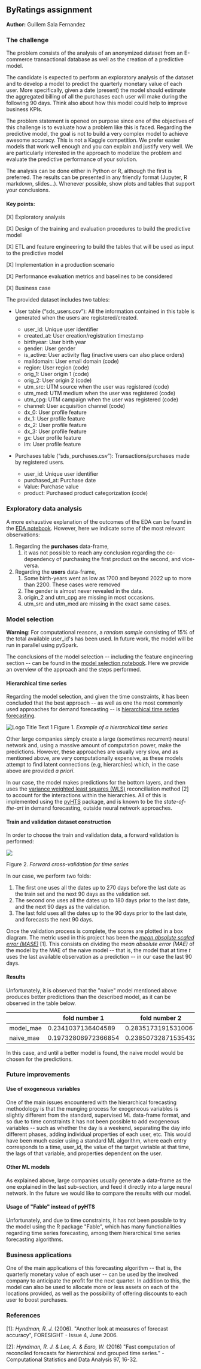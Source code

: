 ## ByRatings assignment
**Author:** Guillem Sala Fernandez
### The challenge
The problem consists of the analysis of an anonymized dataset from an E-commerce transactional database as well as the creation of a predictive model.

The candidate is expected to perform an exploratory analysis of the dataset and to develop a model to predict the quarterly monetary value of each user. More specifically, given a date (present) the model should estimate the aggregated billing of all the purchases each user will make during the following 90 days. Think also about how this model could help to improve business KPIs.

The problem statement is opened on purpose since one of the objectives of this challenge is to evaluate how a problem like this is faced. Regarding the predictive model, the goal is not to build a very complex model to achieve awesome accuracy. This is not a Kaggle competition. We prefer easier models that work well enough and you can explain and justify very well. We are particularly interested in the approach to modelize the problem and evaluate the predictive performance of your solution.

The analysis can be done either in Python or R, although the first is preferred. The results can be presented in any friendly format (Jupyter, R markdown, slides…). Whenever possible, show plots and tables that support your conclusions.

#### Key points:
[X] Exploratory analysis

[X] Design of the training and evaluation procedures to build the predictive model 

[X] ETL and feature engineering to build the tables that will be used as input to the predictive model

[X] Implementation in a production scenario

[X] Performance evaluation metrics and baselines to be considered

[X] Business case

The provided dataset includes two tables:
- User table (“sds_users.csv”): All the information contained in this table is generated when the users are registered/created.
  - user_id: Unique user identifier
  - created_at: User creation/registration timestamp
  - birthyear: User birth year
  - gender: User gender
  - is_active: User activity flag (inactive users can also place orders)
  - maildomain: User email domain (code)
  - region: User region (code)
  - orig_1: User origin 1 (code)
  - orig_2: User origin 2 (code)
  - utm_src: UTM source when the user was registered (code)
  - utm_med: UTM medium when the user was registered (code)
  - utm_cpg: UTM campaign when the user was registered (code)
  - channel: User acquisition channel (code)
  - dx_0: User profile feature
  - dx_1: User profile feature
  - dx_2: User profile feature
  - dx_3: User profile feature
  - gx: User profile feature
  - im: User profile feature

- Purchases table (“sds_purchases.csv”): Transactions/purchases made by registered users.
  - user_id: Unique user identifier
  - purchased_at: Purchase date
  - Value: Purchase value
  - product: Purchased product categorization (code)

### Exploratory data analysis
A more exhaustive explanation of the outcomes of the EDA can be found in the [EDA notebook](./notebooks/eda.ipynb). 
However, here we indicate some of the most relevant observations:
1. Regarding the **purchases** data-frame, 
   1. it was not possible to reach any conclusion regarding the co-dependency
   of purchasing the first product on the second, and vice-versa. 
2. Regarding the **users** data-frame,
   1. Some birth-years went as low as 1700 and beyond 2022 up to more than 2200. These cases
   were removed
   2. The gender is almost never revealed in the data. 
   3. origin_2 and utm_cpg are missing in most occasions.
   4. utm_src and utm_med are missing in the exact same cases.

### Model selection
**Warning**: For computational reasons, a *random sample* consisting of 15% of the total available user_id's has
been used. In future work, the model will be run in parallel using pySpark. 

The conclusions of the model selection -- including the feature engineering section -- can be found in the [model selection notebook](./notebooks/model_selection.ipynb). Here
we provide an overview of the approach and the steps performed. 
#### Hierarchical time series
Regarding the model selection, and given the time constraints, it has been concluded that the best approach
-- as well as one the most commonly used approaches for demand forecasting -- is
[hierarchical time series forecasting](https://otexts.com/fpp3/hierarchical.html).

![](https://www.researchgate.net/profile/Evangelos-Spiliotis/publication/344802492/figure/fig3/AS:949277576683521@1603336819604/Hierarchical-structure-of-the-time-series-included-in-the-examined-dataset.ppm "Logo Title Text 1")
Figure 1. *Example of a hierarchical time series*

Other large companies simply create a large (sometimes recurrent) neural network and, using a massive amount of computation power, make the predictions.
However, these approaches are usually very slow, and as mentioned above, are very computationally expensive, as these models
attempt to find latent connections (e.g, hierarchies) which, in the case above are provided *a priori*.

In our case, the model makes predictions for the bottom layers, and then uses the [variance weighted least squares
(WLS)](https://scikit-hts.readthedocs.io/en/latest/hts.html#hts.functions.optimal_combination) reconciliation method [2] to account for the
interactions within the hierarchies. All of this is implemented using the [pyHTS](https://angelpone.github.io/pyhts/index.html)
package, and is known to be the *state-of-the-art* in demand forecasting, outside neural network approaches.

#### Train and validation dataset construction
In order to choose the train and validation data, a forward validation is performed:

![](https://miro.medium.com/max/1204/1*qvdnPF8ETV9mFdMT0Y_BBA.png)

Figure 2. *Forward cross-validation for time series*

In our case, we perform two folds:
1. The first one uses all the dates up to 270 days before the last date as the train set and the next 90 days as the validation
set. 
2. The second one uses all the dates up to 180 days prior to the last date, and the next 90 days as the validation. 
3. The last fold uses all the dates up to the 90 days prior to the last date, and forecasts
the next 90 days. 

Once the validation process is complete, the scores are plotted in a box diagram. The metric used in this project has been
the *[mean absolute scaled error (MASE)](https://en.wikipedia.org/wiki/Mean_absolute_scaled_error)* [1]. This consists on dividing
the *mean absolute error (MAE)* of the model by the MAE of the naive model -- that is, the model that
at time *t* uses the last available observation as a prediction -- in our case the last 90 days. 

#### Results 
Unfortunately, it is observed that the "naive" model mentioned above produces better predictions than the 
described model, as it can be observed in the table below. 

|           | fold number 1       | fold number 2       | fold number 3       |
|-----------|---------------------|---------------------|---------------------|
| model_mae | 0.2341037136404589  | 0.2835173191531006  | 0.22755480206155027 |
| naive_mae | 0.19732806972366854 | 0.23850732871535432 | 0.18888901158109067 |

In this case, and until a better model is found, the naive model would be chosen for the predictions. 
### Future improvements
#### Use of exogeneous variables
One of the main issues encountered with the hierarchical forecasting methodology is that the munging process for exogeneous
variables is slightly different from the standard, supervised ML data-frame format, and so due to time constraints
it has not been possible to add exogeneous variables -- such as whether the day is a weekend, separating the day into different phases,
adding individual properties of each user, etc. This would have been much easier using a standard ML algorithm, where each entry
corresponds to a time, user_id, the value of the target variable at that time, the lags of that variable, and properties 
dependent on the user. 
#### Other ML models
As explained above, large companies usually generate a data-frame as the one explained in the last sub-section, 
and feed it directly into a large neural network. In the future we would like to compare the results with our model. 
#### Usage of "Fable" instead of pyHTS
Unfortunately, and due to time constraints, it has not been possible to try the model using the
R package "Fable", which has many functionalities regarding time series forecasting, among them hierarchical time series 
forecasting algorithms. 

### Business applications
One of the main applications of this forecasting algorithm -- that is, the quarterly monetary value of each user -- can 
be used by the involved company to anticipate the profit for the next quarter. In addition to this, the model can also
be used to allocate more or less assets on each of the locations provided, as well as the possibility of offering
discounts to each user to boost purchases. 


### References
[1]: *Hyndman, R. J.* (2006). "Another look at measures of forecast accuracy", FORESIGHT - Issue 4, June 2006.

[2]: *Hyndman, R. J. & Lee, A. & Earo, W.* (2016) "Fast computation of reconciled forecasts for hierarchical and grouped time series." - Computational Statistics and Data Analysis 97, 16-32.